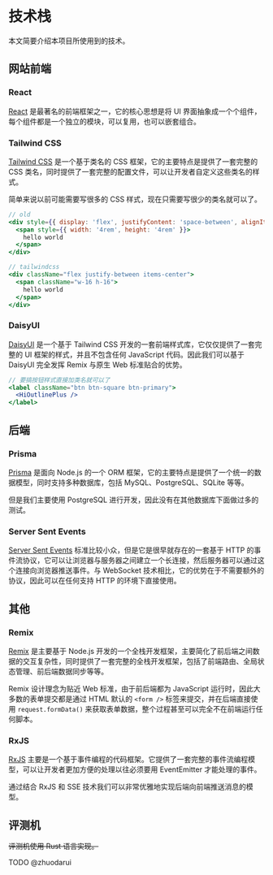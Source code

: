 # 技术栈

本文简要介绍本项目所使用到的技术。

## 网站前端

### React

[React](https://reactjs.org/) 是最著名的前端框架之一，它的核心思想是将 UI 界面抽象成一个个组件，每个组件都是一个独立的模块，可以复用，也可以嵌套组合。

### Tailwind CSS

[Tailwind CSS](https://tailwindcss.com/) 是一个基于类名的 CSS 框架，它的主要特点是提供了一套完整的 CSS 类名，同时提供了一套完整的配置文件，可以让开发者自定义这些类名的样式。

简单来说以前可能需要写很多的 CSS 样式，现在只需要写很少的类名就可以了。

```jsx
// old
<div style={{ display: 'flex', justifyContent: 'space-between', alignItems: 'center' }}>
  <span style={{ width: '4rem', height: '4rem' }}>
    hello world
  </span>
</div>

// tailwindcss
<div className="flex justify-between items-center">
  <span className="w-16 h-16">
    hello world
  </span>
</div>
```

### DaisyUI

[DaisyUI](https://daisyui.com/) 是一个基于 Tailwind CSS 开发的一套前端样式库，它仅仅提供了一套完整的 UI 框架的样式，并且不包含任何 JavaScript 代码。因此我们可以基于 DaisyUI 完全发挥 Remix 与原生 Web 标准贴合的优势。

```jsx
// 要搞按钮样式直接加类名就可以了
<label className="btn btn-square btn-primary">
  <HiOutlinePlus />
</label>
```

## 后端

### Prisma

[Prisma](https://prisma.io/) 是面向 Node.js 的一个 ORM 框架，它的主要特点是提供了一个统一的数据模型，同时支持多种数据库，包括 MySQL、PostgreSQL、SQLite 等等。

但是我们主要使用 PostgreSQL 进行开发，因此没有在其他数据库下面做过多的测试。

### Server Sent Events

[Server Sent Events](https://developer.mozilla.org/en-US/docs/Web/API/Server-sent_events/Using_server-sent_events) 标准比较小众，但是它是很早就存在的一套基于 HTTP 的事件流协议，它可以让浏览器与服务器之间建立一个长连接，然后服务器可以通过这个连接向浏览器推送事件。与 WebSocket 技术相比，它的优势在于不需要额外的协议，因此可以在任何支持 HTTP 的环境下直接使用。

## 其他

### Remix

[Remix](https://remix.run/) 是主要基于 Node.js 开发的一个全栈开发框架，主要简化了前后端之间数据的交互复杂性，同时提供了一套完整的全栈开发框架，包括了前端路由、全局状态管理、前后端数据同步等等。

Remix 设计理念为贴近 Web 标准，由于前后端都为 JavaScript 运行时，因此大多数的表单提交都是通过 HTML 默认的 `<form />` 标签来提交，并在后端直接使用 `request.formData()` 来获取表单数据，整个过程甚至可以完全不在前端运行任何脚本。

### RxJS

[RxJS](https://rxjs.dev/) 主要是一个基于事件编程的代码框架。它提供了一套完整的事件流编程模型，可以让开发者更加方便的处理以往必须要用 EventEmitter 才能处理的事件。

通过结合 RxJS 和 SSE 技术我们可以非常优雅地实现后端向前端推送消息的模型。

## 评测机

~~评测机使用 Rust 语言实现。~~

TODO @zhuodarui
